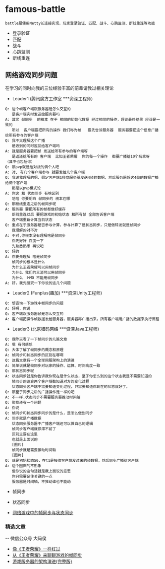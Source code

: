# famous-battle

    battle服使用Netty长连接实现，玩家登录验证、匹配、战斗、心跳监测、断线重连等功能
    
    
* 登录验证
* 匹配
* 战斗
* 心跳监测
* 断线重连
    
    
    
    
    
## 网络游戏同步问题

在学习的同时向我的三位经验丰富的前辈请教过相关理论

* Leader1 (腾讯魔方工作室 ***资深工程师)
~~~
Q: 这个帧客户端跟服务器是怎么交互的
   是客户端实时发送给服务器吗
A: 其实 帧同步  的根本 在于 相同的初始化数据 经过相同的操作，理论最终结果 应该是一致的 
   所以  客户端要把所有的操作 我们称为帧   要先告诉服务器  服务器要把这个信息广播给所有参与的客户端 
Q: 我不太理解这个广播
   是收到的同时返回给客户端吗
A: 就是服务器要把帧 发送给所有参与的客户端呀
   是返还给所有的 客户端  比如王者荣耀  你的每一个操作  都要广播给10个玩家呀   （其中也包括你）
Q: 那pvp就是给对战的俩个人吧
A: 对, 有几个客户端参与 就要发给几个客户端
Q: 我说我理解的啊，假定客户端1秒向服务器发送4帧的数据，然后服务器将这4帧的数据广播给俩个客户端
   都是以pvp模式论
A: 你这 和 状态同步 有啥区别 
   哈哈 你要明白 帧同步的 根本在哪  
Q: 那断线重连之后的帧同步呢
A: 服务器 要把所有的帧都做好缓存 
   断线重连以后 要把游戏的初始状态 和所有帧 全部告诉客户端 
   客户端重新计算当前状态 
Q: 重点在于服务器是否参与计算，参与计算了是状态同步，只是做转发就是帧同步
   我理解的对不对
A: 不对,你根本没有理解啥是帧同步 
   你先好好 百度一下   
   先熟悉熟悉 再说吧   
Q: 好的
A: 你要先理解 啥是帧同步 
   帧同步的根本是什么  
   为什么王者荣耀可以用帧同步  
   为什么 我们的三消可以用帧同步  
   为什么  MMO 不能用帧同步  
A: 好，我先研究一下你说的这几个问题
~~~

* Leader2 (Funplus(趣加) ***资深Unity工程师)
~~~
Q: 想咨询一下游戏中帧同步的问题
A: 好啊，你说
Q: 客户端跟服务器帧是怎么交互的
A: 客户端把操作帧数据发给服务器，服务器再广播出来。所有客户端用广播的数据来执行流程
~~~

* Leader3 (北京猎码网络 ***资深Java工程师)
~~~
Q: 我昨天看了一下帧同步的几篇文章
A: 嗯 有何感想
Q: 大体了解了帧同步的概念和原理
A: 帧同步和状态同步的区别在哪啊
Q: 这篇文章有一个全球同服架构上的演进
A: 简单说就是帧同步对玩家的操作、运算、时间高度一致
Q: 那状态同步呢
A: 状态同步就是你告诉我你现在是什么状态，至于你怎么到的这个状态我是不需要知道的
   帧同步的运算两个客户端都知道对方的变化过程
   状态同步客户端不需要知道变化过程，只需要知道你现在的状态就好了。
Q: 那至于同步之后的广播操作是一样的吧
A: 不一样,状态同步不需要服务器推动时间轴
Q: 那我还有一个问题
A: 你说
Q: 帧同步和状态同步同步的是什么，是怎么做到同步
A: 同步就是广播数据
   状态同步服务器不广播客户端还可以做自己的逻辑
   帧同步客户端就停滞不前了
   区别主要在这里
   也就是上面说的  
   [图片]
   帧同步就是需要推动时间轴
   [图片]
Q: 就是初始状态S0，在t1是接收客户端发过来的帧数据，然后同步广播给客户端
A: 这个图画的不形象
   但你说的这句话就是我上面说的意思
   你只需要记住关键的一点
   服务器是时间轴，不推动谁也不能动
~~~

* 帧同步

* 状态同步  

* [网络游戏中的帧同步与状态同步](../famous-static/doc/almost-famous/frame.md)


### 精选文章 

-- 微信公众号 大码侯

* [像《王者荣耀》一样红过](https://mp.weixin.qq.com/s?__biz=MzI3MTQ1NzU2NA==&mid=2247483868&idx=1&sn=6904c1655d6a9116040bd3d65ac3638a&chksm=eac0cdafddb744b99c0bce4cc44fc842ef121f7b1dd219bde6d23e5272ea7f6daaa4dc83d9af&scene=21#wechat_redirect)
* [从《王者荣耀》来聊聊游戏的帧同步](https://mp.weixin.qq.com/s?__biz=MzI3MTQ1NzU2NA==&mid=2247483875&idx=1&sn=215a6d5965fbd578bf06b6c88496612f&chksm=eac0cd90ddb7448657df188a6c78777e66228cff592f61de2959867148a61a9005b80ab7b54f&mpshare=1&scene=1&srcid=0823qDv6Tenw7q2LTvhNgeXh&sharer_sharetime=1566526210568&sharer_shareid=95320fed4360c46ededbf4fd9173710f&key=7f7fdfb8d9436ed7f72150f432e8ab239ac8a0b20b982900073647eeb1a2cbf51a54d92fed1938a4559b85054c879e2222b91a7b4811ecf05572144622d15bea58d086c2b63ba1ef13673aa4cd45134b&ascene=1&uin=MTEzNzAxNTc0NA%3D%3D&devicetype=Windows+10&version=62060833&lang=zh_CN&pass_ticket=AAPfg3EjYCtUmxSwOBSzM8pD4s1PIaCJszVDI3pP9rFoWnfxbWhUr8CYDZyGN%2FfB)
* [游戏服务器的架构演进(完整版)](https://mp.weixin.qq.com/s?__biz=MzI3MTQ1NzU2NA==&mid=2247483884&idx=1&sn=3547c769a300f1d82cc04e9b1852c6d5&chksm=eac0cd9fddb7448997e38a74e2d26bde259cd2127583e31bc488511bc1fdcd9f35caff27d4a3&mpshare=1&scene=1&srcid=0823OVD2GWpB39V9L22t8c1c&sharer_sharetime=1566525206299&sharer_shareid=95320fed4360c46ededbf4fd9173710f&key=7f7fdfb8d9436ed7da3c8488b6d482d88a9a898b6fdd3cc0dff1d9837fb4096fb6280b14182095b531473b14396627e5ca370172a7d0a2b2b658c5f031bea00ed1e4d7087c8f222f77d674a5a95fe455&ascene=1&uin=MTEzNzAxNTc0NA%3D%3D&devicetype=Windows+10&version=62060833&lang=zh_CN&pass_ticket=AAPfg3EjYCtUmxSwOBSzM8pD4s1PIaCJszVDI3pP9rFoWnfxbWhUr8CYDZyGN%2FfB)
